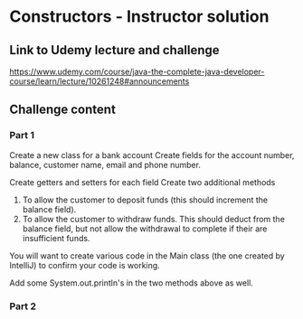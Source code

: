 # Constructors - Instructor solution

## Link to Udemy lecture and challenge

https://www.udemy.com/course/java-the-complete-java-developer-course/learn/lecture/10261248#announcements

## Challenge content

### Part 1
Create a new class for a bank account
Create fields for the account number, balance, customer name, email and phone number.

Create getters and setters for each field
Create two additional methods

1. To allow the customer to deposit funds (this should increment the balance field).
2. To allow the customer to withdraw funds. This should deduct from the balance field, but not allow the withdrawal to complete if their are insufficient funds.

You will want to create various code in the Main class (the one created by IntelliJ) to confirm your code is working. 

Add some System.out.println's in the two methods above as well.

### Part 2
